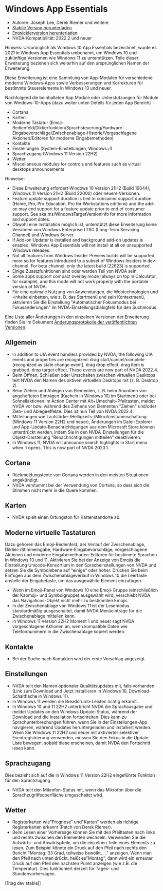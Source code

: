 # Windows App Essentials #

* Autoren: Joseph Lee, Derek Riemer und weitere
* [Stabile Version herunterladen][1]
* [Entwicklerversion herunterladen][2]
* NVDA-Kompatibilität: 2022.2 und neuer

Hinweis: Ursprünglich als Windows 10 App Essentials bezeichnet, wurde es
2021 in Windows App Essentials umbenannt, um Windows 10 und zukünftige
Versionen wie Windows 11 zu unterstützen. Teile dieser Erweiterung beziehen
sich weiterhin auf den ursprünglichen Namen der Erweiterung.

Diese Erweiterung ist eine Sammlung von App-Modulen für verschiedene moderne
Windows-Apps sowie Verbesserungen und Korrekturen für bestimmte
Steuerelemente in Windows 10 und neuer.

Nachfolgend die beinhalteten App Module oder Unterstützungen für Module von
Windows-10-Apps (dazu weiter unten Deteils für jeden App Bereich)

* Cortana
* Karten
* Moderne Tastatur
  (Emoji-Bedienfeld/Diktierfunktion/Sprachsteuerung/Hardware-Eingabevorschläge/Zwischenablage-Historie/Vorgeschlagene
  Aktionen/Editoren für moderne Eingabemethoden)
* Kontakte
* Einstellungen (System-Einstellungen, Windows+I)
* Sprachzugang (Windows 11 Version 22H2)
* Wetter
* Miscellaneous modules for controls and features such as virtual desktops
  announcements

Hinweise:

* Diese Erweiterung erfordert Windows 10 Version 21H2 (Build 19044), Windows
  11 Version 21H2 (Build 22000) oder neuere Versionen.
* Feature update support duration is tied to consumer support duration
  (Home, Pro, Pro Education, Pro for Workstations editions) and the add-on
  may end support for a feature update prior to end of consumer support. See
  aka.ms/WindowsTargetVersioninfo for more information and support dates.
* Obwohl eine Installation möglich ist, unterstützt diese Erweiterung keine
  Versionen von Windows Enterprise LTSC (Long-Term Servicing Channel) und
  Windows Server.
* If Add-on Updater is installed and background add-on updates is enabled,
  Windows App Essentials will not install at all on unsupported Windows
  releases.
* Not all features from Windows Insider Preview builds will be supported,
  more so for features introduced to a subset of Windows Insiders in dev
  channel. For beta channel, only the latest build (22623) is supported.
* Einige Zusatzfunktionen sind oder werden Teil von NVDA sein.
* Some apps support compact overlay mode (always on top in Calculator, for
  example), and this mode will not work properly with the portable version
  of NVDA.
* Für eine optimale Nutzung von Anwendungen, die Webtechnologien und
  -inhalte einbetten, wie z. B. das Startmenü und sein Kontextmenü,
  aktivieren Sie die Einstellung "Automatischer Fokusmodus bei
  Fokusänderungen" im NVDA-Einstellungsdialogfeld für den Suchmodus.

Eine Liste aller Änderungen in den einzelnen Versionen der Erweiterung
finden Sie im Dokument [Änderungsprotokolle  der veröffentlichten
Versionen][3].

## Allgemein

* In addition to UIA event handlers provided by NVDA, the following UIA
  events and properties are recognized: drag start/cancel/complete
  (recognized as state change event), drag drop effect, drag item is
  grabbed, drop target effect. These events are now part of NVDA 2022.4.
* Beim Öffnen, Schließen oder Umschalten zwischen virtuellen Desktops teilt
  NVDA den Namen des aktiven virtuellen Desktops mit (z. B. Desktop 2).
* Beim Ziehen und Ablegen von Elementen, z. B. beim Anordnen von
  angehefteten Einträgen (Kacheln in Windows 10) im Startmenü oder bei
  Schnellaktionen im Action Center mit Alt+Umschalt+Pfeiltasten, meldet NVDA
  vor bzw. während des Ziehens von Elementen "Ziehen" und/oder Zieh- und
  Ablegeeffekte. Dies ist nun Teil von NVDA 2022.4.
* Mitteilungen wie Lautstärke-/Helligkeits-/Mikrofonstummschaltung (Windows
  11 Version 22H2 und neuer), Änderungen im Datei-Explorer und
  App-Update-Benachrichtigungen aus dem Microsoft Store können unterdrückt
  werden, indem Sie in den NVDA-Einstellungen für die Objekt-Darstellung
  "Benachrichtigungen mitteilen" deaktivieren.
* In Windows 11, NVDA will announce search highlights in Start menu when it
  opens. This is now part of NVDA 2023.1.

## Cortana

* Rückmeldungstexte von Cortana werden in den meisten Situationen
  angekündigt.
* NVDA verstummt bei der Verwendung von Cortana, so dass sich die Stimmen
  nicht mehr in die Quere kommen.

## Karten

* NVDA spielt einen Ortungston für Kartenstandorte ab.

## Moderne virtuelle Tastaturen

Dazu gehören das Emoji-Bedienfeld, der Verlauf der Zwischenablage,
Diktier-/Stimmeingabe, Hardware-Eingabevorschläge, vorgeschlagene Aktionen
und moderne Eingabemethoden-Editoren für bestimmte Sprachen in Windows 10
und 11. Aktivieren Sie bei der Anzeige von Emojis die Einstellung
Unicode-Konsortium in den Spracheinstellungen von NVDA und setzen Sie die
Symbolebene auf "einige" oder höher. Drücken Sie beim Einfügen aus dem
Zwischenablageverlauf in Windows 10 die Leertaste anstelle der Eingabetaste,
um das ausgewählte Element einzufügen.

* Wenn im Emoji-Panel von Windows 10 eine Emoji-Gruppe (einschließlich der
  Kaomoji- und Symbolgruppe) ausgewählt wird, verschiebt NVDA das
  Navigations-Objekt nicht mehr zu bestimmten Emojis.
* In der Zwischenablage von Windows 11 ist der Lesemodus standardmäßig
  ausgeschaltet, damit NVDA Menüeinträge für die Zwischenablage mitteilen
  kann.
* In Windows 11 Version 22H2 Moment 1 und neuer sagt NVDA vorgeschlagene
  Aktionen an, wenn kompatible Daten wie Telefonnummern in die
  Zwischenablage kopiert werden.

## Kontakte

* Bei der Suche nach Kontakten wird der erste Vorschlag angezeigt.

## Einstellungen

* NVDA teilt den Namen optionaler Qualitätsupdates mit, falls vorhanden
  (Link zum Download und Jetzt installieren in Windows 10,
  Download-Schaltfläche in Windows 11).
* In Windows 11 werden die Breadcrumb-Leisten richtig erkannt.
* In Windows 10 und 11 22H2 unterbricht NVDA die Sprachausgabe und meldet
  Updates an den Windows Update-Status, während der Download und die
  Installation fortschreiten. Dies kann zu Sprachunterbrechungen führen,
  wenn Sie in der Einstellungen-App navigieren, während Updates
  heruntergeladen und installiert werden. Wenn Sie Windows 11 22H2 und neuer
  mit aktivierter selektiver Eventregistrierung verwenden, müssen Sie den
  Fokus in die Update-Liste bewegen, sobald diese erscheinen, damit NVDA den
  Fortschritt lesen kann.

## Sprachzugang

Dies bezieht sich auf die in Windows 11 Version 22H2 eingeführte Funktion
für den Sprachzugang.

* NVDA teilt den Mikrofon-Status mit, wenn das Mikrofon über die
  Sprachzugriffsoberfläche umgeschaltet wird.

## Wetter

* Registerkarten wie"Prognose" und"Karten" werden als richtige
  Registerkarten erkannt (Patch von Derek Riemer).
* Beim Lesen einer Vorhersage können Sie mit den Pfeiltasten nach links und
  rechts zwischen den Elementen wechseln. Verwenden Sie die Aufwärts- und
  Abwärtspfeile, um die einzelnen Teile eines Elements zu lesen. Zum
  Beispiel könnte ein Druck auf den Pfeil nach rechts den Bericht "Montag:
  33 Grad, teilweise bewölkt, ..." anzeigen. Wenn man den Pfeil nach unten
  drückt, heißt es"Montag", dann wird ein erneuter Druck auf den Pfeil den
  nächsten Punkt anzeigen (wie z.B. die Temperatur). Dies funktioniert
  derzeit für Tages- und Stundenvorhersagen.

[[!tag dev stable]]

[1]: https://addons.nvda-project.org/files/get.php?file=w10

[2]: https://addons.nvda-project.org/files/get.php?file=w10-dev

[3]: https://github.com/josephsl/wintenapps/wiki/w10changelog
